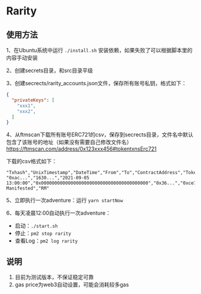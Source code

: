 # Rarity

## 使用方法

1、在Ubuntu系统中运行 `./install.sh` 安装依赖，如果失败了可以根据脚本里的内容手动安装

2、创建secrets目录，和src目录平级

3、创建secrects/rarity_accounts.json文件，保存所有账号私钥，格式如下：
```json
{
  "privateKeys": [
    "xxx1",
    "xxx2",
  ]
}
```

4、从ftmscan下载所有账号ERC721的csv，保存到secrects目录，文件名中默认包含了该账号的地址（如果没有需要自己修改文件名）
https://ftmscan.com/address/0x123xxx456#tokentxnsErc721

下载的csv格式如下：
```
"Txhash","UnixTimestamp","DateTime","From","To","ContractAddress","TokenId","TokenName","TokenSymbol"
"0xac...","1630...","2021-09-05 13:00:00","0x0000000000000000000000000000000000000000","0x36...","0xce761d788df608bd21bdd59d6f4b54b2e27f25bb","00001","Rarity Manifested","RM"
```

5、立即执行一次adventure：运行 `yarn startNow`

6、每天凌晨12:00自动执行一次adventure：
- 启动：`./start.sh`
- 停止：`pm2 stop rarity`
- 查看Log：`pm2 log rarity`


## 说明

1. 目前为测试版本，不保证稳定可靠
2. gas price为web3自动设置，可能会消耗较多gas
